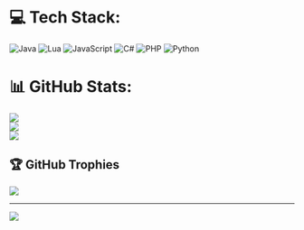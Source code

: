 
# 💻 Tech Stack:
![Java](https://img.shields.io/badge/java-%23ED8B00.svg?style=for-the-badge&logo=java&logoColor=white) ![Lua](https://img.shields.io/badge/lua-%232C2D72.svg?style=for-the-badge&logo=lua&logoColor=white) ![JavaScript](https://img.shields.io/badge/javascript-%23323330.svg?style=for-the-badge&logo=javascript&logoColor=%23F7DF1E) ![C#](https://img.shields.io/badge/c%23-%23239120.svg?style=for-the-badge&logo=c-sharp&logoColor=white) ![PHP](https://img.shields.io/badge/php-%23777BB4.svg?style=for-the-badge&logo=php&logoColor=white) ![Python](https://img.shields.io/badge/python-3670A0?style=for-the-badge&logo=python&logoColor=ffdd54)
# 📊 GitHub Stats:
![](https://github-readme-stats.vercel.app/api?username=vitinh0w&theme=dark&hide_border=false&include_all_commits=true&count_private=true)<br/>
![](https://github-readme-streak-stats.herokuapp.com/?user=vitinh0w&theme=dark&hide_border=false)<br/>
![](https://github-readme-stats.vercel.app/api/top-langs/?username=vitinh0w&theme=dark&hide_border=false&include_all_commits=true&count_private=true&layout=compact)

## 🏆 GitHub Trophies
![](https://github-profile-trophy.vercel.app/?username=vitinh0w&theme=radical&no-frame=false&no-bg=false&margin-w=4)

---
[![](https://visitcount.itsvg.in/api?id=vitinh0w&icon=0&color=0)](https://visitcount.itsvg.in)

<!-- Proudly created with GPRM ( https://gprm.itsvg.in ) -->
